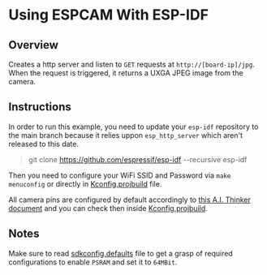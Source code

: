 # Using ESPCAM With ESP-IDF

## Overview

Creates a http server and listen to `GET` requests at `http://[board-ip]/jpg`. When the request is triggered, it returns a UXGA JPEG image from the camera.

## Instructions

In order to run this example, you need to update your `esp-idf` repository to the main branch because it relies uppon `esp_http_server` which aren't released to this date.

> git clone https://github.com/espressif/esp-idf --recursive esp-idf

Then you need to configure your WiFi SSID and Password via `make menuconfig` or directly in [Kconfig.projbuild](./main/Kconfig.projbuild) file.

All camera pins are configured by default accordingly to [this A.I. Thinker document](../../assets/ESP32-CAM_Product_Specification.pdf) and you can check then inside [Kconfig.projbuild](./main/Kconfig.projbuild).

## Notes

Make sure to read [sdkconfig.defaults](./sdkconfig.defaults) file to get a grasp of required configurations to enable `PSRAM` and set it to `64MBit`.